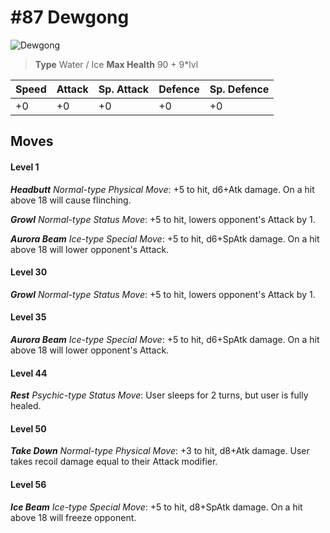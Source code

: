 # #87 Dewgong


![Dewgong](https://img.pokemondb.net/sprites/home/normal/1x/dewgong.png)

> **Type** Water / Ice
> **Max Health** 90 + 9\*lvl

| Speed | Attack | Sp. Attack | Defence | Sp. Defence |
| ----- | ------ | ---------- | ------- | ----------- |
| +0 | +0 | +0 | +0 | +0 |

## Moves
#### Level 1

***Headbutt** Normal-type Physical Move*: +5 to hit, d6+Atk damage. On a hit above 18 will cause flinching.

***Growl** Normal-type Status Move*: +5 to hit, lowers opponent's Attack by 1.

***Aurora Beam** Ice-type Special Move*: +5 to hit, d6+SpAtk damage. On a hit above 18 will lower opponent's Attack.
#### Level 30

***Growl** Normal-type Status Move*: +5 to hit, lowers opponent's Attack by 1.
#### Level 35

***Aurora Beam** Ice-type Special Move*: +5 to hit, d6+SpAtk damage. On a hit above 18 will lower opponent's Attack.
#### Level 44

***Rest** Psychic-type Status Move*: User sleeps for 2 turns, but user is fully healed.
#### Level 50

***Take Down** Normal-type Physical Move*: +3 to hit, d8+Atk damage. User takes recoil damage equal to their Attack modifier.
#### Level 56

***Ice Beam** Ice-type Special Move*: +5 to hit, d8+SpAtk damage. On a hit above 18 will freeze opponent.

